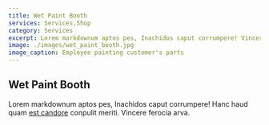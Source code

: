 ```yaml
---
title: Wet Paint Booth
services: Services,Shop
category: Services
excerpt: Lorem markdownum aptos pes, Inachidos caput corrumpere! Vincere ferocia arva.
image: ./images/wet_paint_booth.jpg
image_caption: Employee painting customer's parts
---
```


## Wet Paint Booth

Lorem markdownum aptos pes, Inachidos caput corrumpere! Hanc haud quam [est
candore](http://quisquis-in.io/ramossuperum) conpulit meriti. Vincere ferocia
arva.